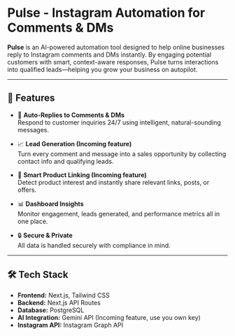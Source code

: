 # Pulse - Instagram Automation for Comments & DMs

**Pulse** is an AI-powered automation tool designed to help online businesses reply to Instagram comments and DMs instantly. By engaging potential customers with smart, context-aware responses, Pulse turns interactions into qualified leads—helping you grow your business on autopilot.

---

## 🚀 Features

- 🤖 **Auto-Replies to Comments & DMs**  
  Respond to customer inquiries 24/7 using intelligent, natural-sounding messages.

- 📈 **Lead Generation (Incoming feature)**  
  Turn every comment and message into a sales opportunity by collecting contact info and qualifying leads.

- 🔗 **Smart Product Linking (Incoming feature)**  
  Detect product interest and instantly share relevant links, posts, or offers.

- 📊 **Dashboard Insights**  
  Monitor engagement, leads generated, and performance metrics all in one place.

- 🔒 **Secure & Private**  
  All data is handled securely with compliance in mind.

---

## 🛠️ Tech Stack

- **Frontend:** Next.js, Tailwind CSS
- **Backend:** Next.js API Routes
- **Database:** PostgreSQL
- **AI Integration:** Gemini API (Incoming feature, use you own key)
- **Instagram API:** Instagram Graph API
